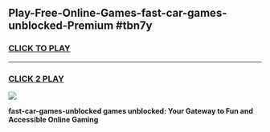 
## Play-Free-Online-Games-fast-car-games-unblocked-Premium #tbn7y
<h3>
<a href="https://premium.freeplayer.one?title=fast-car-games-unblocked&ref=8M">CLICK TO PLAY</a></h3>
<hr>

<h3>
<a href="https://premium.freeplayer.one?title=fast-car-games-unblocked&ref=8M">CLICK 2 PLAY</a>
  
</h3>

<a href="https://premium.freeplayer.one?title=fast-car-games-unblocked&ref=8M"><img src="https://clearcache.store/games.png"></a>


**fast-car-games-unblocked games unblocked: Your Gateway to Fun and Accessible Online Gaming**
